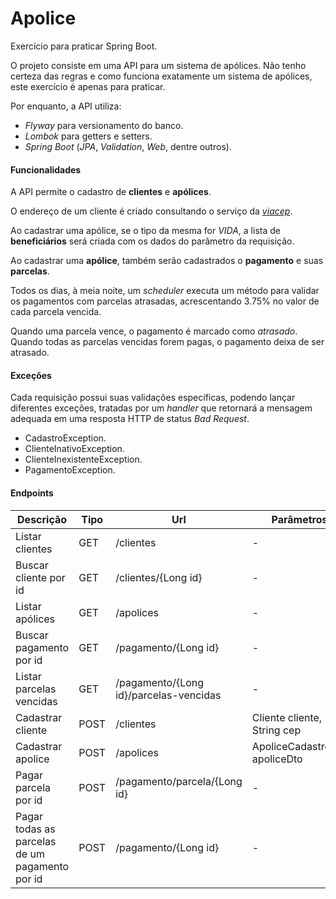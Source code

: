 # Apolice
Exercício para praticar Spring Boot.

O projeto consiste em uma API para um sistema de apólices. 
Não tenho certeza das regras e como funciona exatamente um sistema de apólices, este exercício é apenas para praticar.

Por enquanto, a API utiliza:
* *Flyway* para versionamento do banco.
* *Lombok* para getters e setters.
* *Spring Boot* (*JPA*, *Validation*, *Web*, dentre outros).

#### Funcionalidades

A API permite o cadastro de **clientes** e **apólices**.

O endereço de um cliente é criado consultando o serviço da [_viacep_](https://viacep.com.br/).

Ao cadastrar uma apólice, se o tipo da mesma for _VIDA_, a lista de **beneficiários** será criada com os dados do parâmetro da requisição.

Ao cadastrar uma **apólice**, também serão cadastrados o **pagamento** e suas **parcelas**.

Todos os dias, à meia noite, um _scheduler_ executa um método para validar os pagamentos com parcelas atrasadas, acrescentando 3.75% no valor de cada parcela vencida.

Quando uma parcela vence, o pagamento é marcado como _atrasado_. Quando todas as parcelas vencidas forem pagas, o pagamento deixa de ser atrasado.

#### Exceções
Cada requisição possui suas validações específicas, podendo lançar diferentes exceções, tratadas por um _handler_ que retornará a mensagem adequada em uma resposta HTTP de status _Bad Request_.
* CadastroException.
* ClienteInativoException.
* ClienteInexistenteException.
* PagamentoException.

#### Endpoints
|Descrição|Tipo|Url|Parâmetros|Retorno|
|---|---|---|---|---|
|Listar clientes|GET|/clientes|-|List<Cliente>|
|Buscar cliente por id|GET|/clientes/{Long id}|-|Cliente|
|Listar apólices|GET|/apolices|-|List<Apolice>|
|Buscar pagamento por id|GET|/pagamento/{Long id}|-|Pagamento|
|Listar parcelas vencidas|GET|/pagamento/{Long id}/parcelas-vencidas|-|List<Parcela>|
|Cadastrar cliente|POST|/clientes|Cliente cliente, String cep|Cliente|
|Cadastrar apolice|POST|/apolices|ApoliceCadastroDto apoliceDto|Apolice|
|Pagar parcela por id|POST|/pagamento/parcela/{Long id}|-|Parcela|
|Pagar todas as parcelas de um pagamento por id|POST|/pagamento/{Long id}|-|Pagamento|
